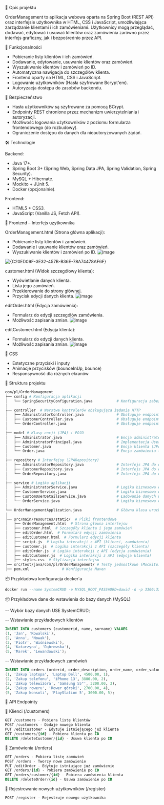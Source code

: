 📌 Opis projektu

OrderManagement to aplikacja webowa oparta na Spring Boot (REST API) oraz interfejsie użytkownika w HTML, CSS i JavaScript, umożliwiająca zarządzanie klientami i ich zamówieniami.
Użytkownicy mogą przeglądać, dodawać, edytować i usuwać klientów oraz zamówienia zarówno przez interfejs graficzny, jak i bezpośrednio przez API.

🚀 Funkcjonalności

- Pobieranie listy klientów i ich zamówień.
- Dodawanie, edytowanie, usuwanie klientów oraz zamówień.
- Wyszukiwanie klientów i zamówień po ID.
- Automatyczna nawigacja do szczegółów klienta.
- Frontend oparty na HTML, CSS i JavaScript.
- Logowanie użytkowników (Hasła szyfrowane Bcrypt'em).
- Autoryzacja dostępu do zasobów backendu.

🔐 Bezpieczeństwo

- Hasła użytkowników są szyfrowane za pomocą BCrypt.
- Endpointy REST chronione przez mechanizm uwierzytelniania i autoryzacji.
- Możliwość logowania użytkowników z poziomu formularza frontendowego (do rozbudowy).
- Ograniczenie dostępu do danych dla nieautoryzowanych żądań.

🛠 Technologie

Backend:
- Java 17+.
- Spring Boot 3+ (Spring Web, Spring Data JPA, Spring Validation, Spring Security).
- MySQL + Hibernate.
- Mockito + JUnit 5.
- Docker (opcjonalnie).

Frontend:
- HTML5 + CSS3.
- JavaScript (Vanilla JS, Fetch API).

🎨 Frontend – Interfejs użytkownika

OrderManagement.html (Strona główna aplikacji):
- Pobieranie listy klientów i zamówień.
- Dodawanie i usuwanie klientów oraz zamówień.
- Wyszukiwanie klientów i zamówień po ID.
![image](https://github.com/user-attachments/assets/3164ead7-d831-477e-aa32-5df787afc2ae)

![{C20ED09F-3E32-457B-B36E-78A74478AF6F}](https://github.com/user-attachments/assets/484494d5-0467-4ace-92b0-37cb80a63c42)

customer.html (Widok szczegółowy klienta):
- Wyświetlanie danych klienta.
- Lista jego zamówień.
- Przekierowanie do strony głównej.
- Przycisk edycji danych klienta.
![image](https://github.com/user-attachments/assets/88ec0605-c9cd-4c71-88b2-5c53b4e8b44c)


editOrder.html (Edycja zamówienia):
- Formularz do edycji szczegółów zamówienia.
- Możliwość zapisania zmian.
![image](https://github.com/user-attachments/assets/5c592327-1b2f-474d-8398-b57b840e25b8)


editCustomer.html (Edycja klienta):
- Formularz do edycji danych klienta.
- Możliwość zapisania zmian.
![image](https://github.com/user-attachments/assets/5524f8f9-7ecf-4788-9d85-30380ca07c56)



🎨 CSS

- Estetyczne przyciski i inputy
- Animacje przycisków (bounceInUp, bounce)
- Responsywność dla różnych ekranów

📂 Struktura projektu

```bash
com/pl/OrderManagement
├── config # Konfiguracja aplikacji
│   └── SpringSecurityConfiguration.java           # Konfiguracja zabezpieczeń aplikacji (Spring Security)
│
├── controller  # Warstwa kontrolerów obsługująca żądania HTTP
│   ├── AdministratorController.java               # Obsługuje endpointy związane z administratorem
│   ├── CustomerController.java                    # Obsługuje endpointy związane z klientami
│   └── OrderController.java                       # Obsługuje endpointy związane z zamówieniami
│
├── model # Klasy encji (JPA) i POJO
│   ├── Administrator.java                         # Encja administratora (JPA)
│   ├── AdministratorPrincipal.java                # Implementacja UserDetails dla administratora (autoryzacja)
│   ├── Customer.java                              # Encja klienta (JPA)
│   └── Order.java                                 # Encja zamówienia (JPA)
│
├── repository # Interfejsy (JPARepository)
│   ├── AdministratorRepository.java               # Interfejs JPA do operacji CRUD na administratorze
│   ├── CustomerRepository.java                    # Interfejs JPA do operacji CRUD na kliencie
│   └── OrderRepository.java                       # Interfejs JPA do operacji CRUD na zamówieniach
│
├── service # Logika aplikacji
│   ├── AdministratorService.java                  # Logika biznesowa dla administratora (np. rejestracja z haszowaniem)
│   ├── CustomerService.java                       # Logika biznesowa dla klienta
│   ├── CustomUserDetailsService.java              # Ładowanie danych użytkownika przy logowaniu (dla Spring Security)
│   └── OrderService.java                          # Logika biznesowa dla zamówień
│
└── OrderManagementApplication.java                # Główna klasa uruchamiająca aplikację Spring Boot
│
│── src/main/resources/static/  # Pliki frontendowe
│   ├── OrderManagement.html  # Strona główna interfejsu
│   ├── customer.html  # Szczegóły klienta i jego zamówień
│   ├── editOrder.html  # Formularz edycji zamówienia
│   ├── editCustomer.html  # Formularz edycji klienta
│   ├── script.js  # Logika interakcji z API (klienci, zamówienia)
│   ├── customer.js  # Logika interakcji z API (szczegóły klienta)
│   ├── editOrder.js  # Logika interakcji z API (edycja zamówienia)
│   ├── editCustomer.js  # Logika interakcji z API (edycja klienta)
│   ├── styles.css  # Stylizacja interfejsu
│── src/test/java/com/pl/OrderManagement/ # Testy jednostkowe (Mockito)
│── pom.xml               # Konfiguracja Maven
```



📦 Przykładowa konfiguracja docker'a
```sql
docker run --name SystemCRUD -e MYSQL_ROOT_PASSWORD=dawid -d -p 3306:3306 mysql
```

📦 Przykładowe dane do wstawienia do bazy danych (MySQL)

-- Wybór bazy danych
USE SystemCRUD;

-- Wstawianie przykładowych klientów
```sql
INSERT INTO customers (customerid, name, surname) VALUES
(1, 'Jan', 'Kowalski'),
(2, 'Anna', 'Nowak'),
(3, 'Piotr', 'Wiśniewski'),
(4, 'Katarzyna', 'Dąbrowska'),
(5, 'Marek', 'Lewandowski');
```

-- Wstawianie przykładowych zamówień
```sql
INSERT INTO orders (orderid, order_description, order_name, order_value, customer_id) VALUES
(1, 'Zakup laptopa', 'Laptop Dell', 4500.00, 1),
(2, 'Zakup telefonu', 'iPhone 13', 3800.00, 2),
(3, 'Zakup telewizora', 'Samsung 55"', 3200.00, 3),
(4, 'Zakup roweru', 'Rower górski', 2700.00, 4),
(5, 'Zakup konsoli', 'PlayStation 5', 3000.00, 5);
```


🚀 API Endpointy

📌 Klienci (/customers)

```sql
GET /customers - Pobiera listę klientów
POST /customers - Dodaje nowego klienta
PUT /editCustomer - Edytuje istniejącego już klienta
GET /customers/{id} - Pobiera klienta po ID
DELETE /deleteCustomer/{id} - Usuwa klienta po ID
```
📌 Zamówienia (/orders)
```sql
GET /orders - Pobiera listę zamówień
POST /orders - Tworzy nowe zamówienie
PUT /editOrder - Edytuje istniujące już zamówienie
GET /orders/{id} - Pobiera zamówienie po ID
GET /orders/customer/{id} - Pobiera zamówienia klienta
DELETE /deleteOrder/{id} - Usuwa zamówienie po ID
```
📌 Rejestrowanie nowych użytkowników (/register)
```sql
POST /register - Rejestruje nowego użytkownika
```
